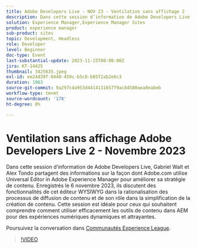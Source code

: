 ```yaml
---
title: Adobe Developers Live - NOV 23 - Ventilation sans affichage 2
description: Dans cette session d’information de Adobe Developers Live, Gabriel Walt et Alex Tondo partagent des informations sur la façon dont Adobe.com utilise Universal Editor in Adobe Experience Manager pour améliorer sa stratégie de contenu. Enregistrés le 6 novembre 2023, ils discutent des fonctionnalités de cet éditeur WYSIWYG dans la rationalisation des processus de diffusion de contenu et de son rôle dans la simplification de la création de contenu. Cette session est idéale pour ceux qui souhaitent comprendre comment utiliser efficacement les outils de contenu dans AEM pour des expériences numériques dynamiques et attrayantes.
solution: Experience Manager,Experience Manager Sites
product: experience manager
sub-product: sites
topic: Development, Headless
role: Developer
level: Beginner
doc-type: Event
last-substantial-update: 2023-11-15T00:00:00Z
jira: KT-14425
thumbnail: 3425635.jpeg
exl-id: ee24d39f-0440-459c-b5c8-b05f2ab2e6c3
duration: 1963
source-git-commit: 9a297cda953d4414131657f9ac84580aea0eabeb
workflow-type: tm+mt
source-wordcount: '178'
ht-degree: 0%

---
```


# Ventilation sans affichage Adobe Developers Live 2 - Novembre 2023

Dans cette session d’information de Adobe Developers Live, Gabriel Walt et Alex Tondo partagent des informations sur la façon dont Adobe.com utilise Universal Editor in Adobe Experience Manager pour améliorer sa stratégie de contenu. Enregistrés le 6 novembre 2023, ils discutent des fonctionnalités de cet éditeur WYSIWYG dans la rationalisation des processus de diffusion de contenu et de son rôle dans la simplification de la création de contenu. Cette session est idéale pour ceux qui souhaitent comprendre comment utiliser efficacement les outils de contenu dans AEM pour des expériences numériques dynamiques et attrayantes.

Poursuivez la conversation dans [Communautés Experience League](https://adobe.ly/46ELi7X).

>[!VIDEO](https://video.tv.adobe.com/v/3425635/?learn=on)
